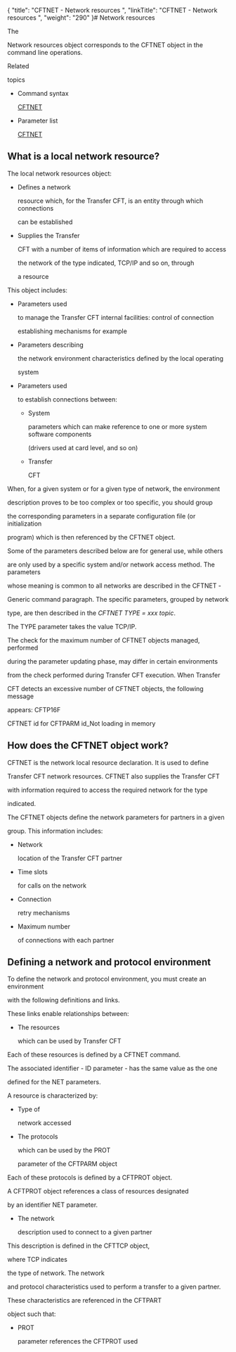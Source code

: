 {
    "title": "CFTNET - Network resources ",
    "linkTitle": "CFTNET - Network resources ",
    "weight": "290"
}# <span id="Defining_network_resources__Start_here"></span> Network resources



The

<span>Network resources</span> object corresponds to the CFTNET object in the command line operations.



<span>Related

topics</span>



-   Command syntax

    [CFTNET](../../Command_summary.htm#CFTNET)

-   Parameter list

    [CFTNET](../../CFTUTIL/Conf/CFTNET.htm)



## <span id="What_is_a_local_network_resource_"></span>What is a local network resource?



The local network resources object:



-   Defines a network

    resource which, for the <span>Transfer CFT</span>, is an entity through which connections

    can be established

-   Supplies the Transfer

    CFT with a number of items of information which are required to access

    the network of the type indicated, TCP/IP and so on, through

    a resource



This object includes:



-   Parameters used

    to manage the <span>Transfer CFT</span> internal facilities: control of connection

    establishing mechanisms for example

-   Parameters describing

    the network environment characteristics defined by the local operating

    system

-   Parameters used

    to establish connections between:

    -   System

        parameters which can make reference to one or more system software components

        (drivers used at card level, and so on)

    -   Transfer

        CFT



When, for a given system or for a given type of network, the environment

description proves to be too complex or too specific, you should group

the corresponding parameters in a separate configuration file (or initialization

program) which is then referenced by the CFTNET object.



Some of the parameters described below are for general use, while others

are only used by a specific system and/or network access method. The parameters

whose meaning is common to all networks are described in the CFTNET -

Generic command paragraph. The specific parameters, grouped by network

type, are then described in the *CFTNET TYPE = xxx <span>topic</span>*.



The TYPE parameter takes the value TCP/IP.



The check for the maximum number of CFTNET objects managed, performed

during the parameter updating phase, may differ in certain environments

from the check performed during <span>Transfer CFT</span> execution. When Transfer

CFT detects an excessive number of CFTNET objects, the following message

appears: <span>CFTP16F

CFTNET id for CFTPARM id\_Not loading in memory</span>



## <span id="How_does_the_CFTNET_object_work_"></span>How does the CFTNET object work?



CFTNET is the network local resource declaration. It is used to define

<span>Transfer CFT</span> network resources. CFTNET also supplies the <span>Transfer CFT</span>

with information required to access the required network for the type

indicated.



The CFTNET objects define the network parameters for partners in a given

group. This information includes:



-   Network

    location of the <span>Transfer CFT</span> partner

-   Time slots

    for calls on the network

-   Connection

    retry mechanisms

-   Maximum number

    of connections with each partner



## <span id="Defining_a_network_and_protocol_environment"></span>Defining a network and protocol environment



To define the network and protocol environment, you must create an environment

with the following definitions and links.



These links enable relationships between:



-   The resources

    which can be used by <span>Transfer CFT</span>



Each of these resources is defined by a CFTNET command.

The associated identifier - ID parameter - has the same value as the one

defined for the NET parameters.



A resource is characterized by:



-   Type of

    network accessed

-   The protocols

    which can be used by the PROT

    parameter of the CFTPARM object



Each of these protocols is defined by a CFTPROT object.



A CFTPROT object references a class of resources designated

by an identifier NET parameter.



-   The network

    description used to connect to a given partner



This description is defined in the CFTTCP object,

where TCP indicates

the type of network. The network

and protocol characteristics used to perform a transfer to a given partner.



These characteristics are referenced in the CFTPART

object such that:



-   PROT

    parameter references the CFTPROT used


